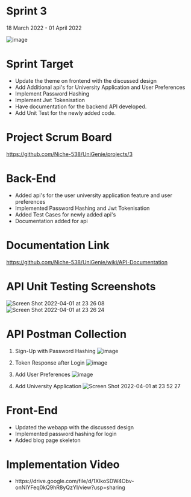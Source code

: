 # Sprint 3
18 March 2022 - 01 April 2022

![image](https://user-images.githubusercontent.com/41022671/161364955-38ca48eb-62ce-4515-9ce2-81639502e61d.png)


# Sprint Target
<ul>
  <li>Update the theme on frontend with the discussed design</li>
  <li>Add Additional api's for University Application and User Preferences</li>
  <li>Implement Password Hashing</li>
  <li>Implement Jwt Tokenisation</li>
  <li>Have documentation for the backend API developed.</li>
  <li>Add Unit Test for the newly added code.</li>
</ul>

# Project Scrum Board
https://github.com/Niche-538/UniGenie/projects/3

# Back-End
<ul>
  <li>Added api's for the user university application feature and user preferences</li>
  <li>Implemented Password Hashing and Jwt Tokenisation</li>
  <li>Added Test Cases for newly added api's</li>
  <li>Documentation added for api</li>
</ul>

# Documentation Link
https://github.com/Niche-538/UniGenie/wiki/API-Documentation

# API Unit Testing Screenshots

![Screen Shot 2022-04-01 at 23 26 08](https://user-images.githubusercontent.com/54627841/161364202-abcae4fb-903a-4ac5-a9a8-ab8027e8275e.png)
![Screen Shot 2022-04-01 at 23 26 24](https://user-images.githubusercontent.com/54627841/161364210-f92d1615-3357-4e49-8bc2-5953710601b4.png)


# API Postman Collection

1. Sign-Up with Password Hashing
![image](https://user-images.githubusercontent.com/41022671/161364363-23945573-9cd9-4a19-95cd-02e18a19b78a.png)

2. Token Response after Login
![image](https://user-images.githubusercontent.com/41022671/161364389-22394a7c-dac5-425b-ab4c-0b5ad62a75e5.png)

3. Add User Preferences
![image](https://user-images.githubusercontent.com/41022671/161365210-92b2f966-93ef-435c-9091-b69b1b468bdd.png)

4.  Add University Application 
![Screen Shot 2022-04-01 at 23 52 27](https://user-images.githubusercontent.com/54627841/161365352-f87074d3-a069-4544-8e99-40f865c6fcaa.png)


# Front-End
<ul>
  <li>Updated the webapp with the discussed design</li>
  <li>Implemented password hashing for login</li>
  <li>Added blog page skeleton</li>
</ul>

# Implementation Video
<ul>
   <li>https://drive.google.com/file/d/1XlkoSDW4Obv-onNlYFeq0kQ9hR8yQzYI/view?usp=sharing</li>
</ul>
 

 
